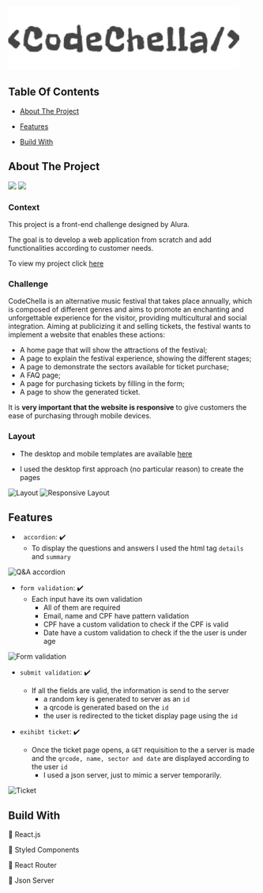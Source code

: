 <img src="./public/img/logo.svg" alt="Codechella">

## Table Of Contents
- [About The Project](#about-the-project)

- [Features](#features)

- [Build With](#build-with)

## About The Project
<img src="http://img.shields.io/static/v1?label=Development&message=Finished&color=GREEN&style=for-the-badge"/>
<img src="http://img.shields.io/static/v1?label=CODE%20REVIEW&message=Not%20Started&color=red&style=for-the-badge"/>

### Context
This project is a front-end challenge designed by Alura.

The goal is to develop a web application from scratch and add functionalities according to customer needs. 

To view my project click <a href="codechella-mu.vercel.app" target="_blank">here</a>

### Challenge
CodeChella is an alternative music festival that takes place annually, which is composed of different genres and aims to promote an enchanting and unforgettable experience for the visitor, providing multicultural and social integration. Aiming at publicizing it and selling tickets, the festival wants to implement a website that enables these actions:

* A home page that will show the attractions of the festival;
* A page to explain the festival experience, showing the different stages;
* A page to demonstrate the sectors available for ticket purchase;
* A FAQ page;
* A page for purchasing tickets by filling in the form;
* A page to show the generated ticket.

It is __very important that the website is responsive__ to give customers the ease of purchasing through mobile devices.

### Layout
* The desktop and mobile templates are available [here](https://www.figma.com/file/xHLPBeA2ujaXbBjHMK9xh7/CodeChella-%7C-Challenge-I---Front-end-2023?node-id=48%3A205&t=xRQfFGZaPrKNRWtn-1)

* I used the desktop first approach (no particular reason) to create the pages

<img src="https://i.imgur.com/5XshY7v.gif" alt="Layout">
<img src="https://i.imgur.com/isG59oi.gif" alt="Responsive Layout">

## Features 
- ` accordion`: :heavy_check_mark:
  * To display the questions and answers I used the html tag ```details``` and ```summary```

<img src="https://i.imgur.com/uM541dT.gif" alt="Q&A accordion">

- `form validation`: :heavy_check_mark:
  * Each input have its own validation
    * All of them are required
    * Email, name and CPF have pattern validation
    * CPF have a custom validation to check if the CPF is valid
    * Date have a custom validation to check if the the user is under age

<img src="https://i.imgur.com/kieQ468.gif" alt="Form validation">

- `submit validation`: :heavy_check_mark:
    * If all the fields are valid, the information is send to the server
        * a random key is generated to server as an ``id``
        * a qrcode is generated based on the ``id``
        * the user is redirected to the ticket display page using the ``id``

- `exihibt ticket`: :heavy_check_mark: 
  * Once the ticket page opens, a ``GET`` requisition to the a server is made and the ``qrcode, name, sector and date`` are displayed according to the user ``id``
    * I used a json server, just to mimic a server temporarily. 

<img src="https://i.imgur.com/YBY2NPS.gif" alt="Ticket">

## Build With
:small_blue_diamond: React.js

:small_blue_diamond: Styled Components

:small_blue_diamond: React Router

:small_blue_diamond: Json Server
